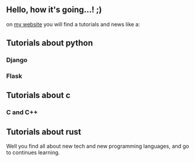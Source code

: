 ## Hello, how it's going...! ;)

on <a href="https://ngelrojasp.com"> my website</a> you will find a tutorials and news like a:

## Tutorials about python

### Django

### Flask

## Tutorials about c

### C and C++

## Tutorials about rust

Well you find all about new tech and new programming languages, and go to continues learning.
